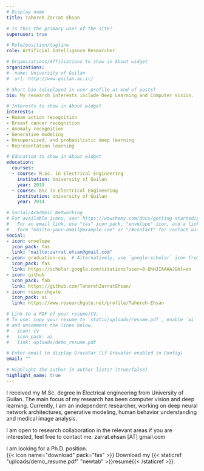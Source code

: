 ```yaml
---
# Display name
title: Tahereh Zarrat Ehsan

# Is this the primary user of the site?
superuser: true

# Role/position/tagline
role: Artificial Intelligence Researcher

# Organizations/Affiliations to show in About widget
organizations:
#- name: University of Guilan
#  url: http://www.guilan.ac.ir/

# Short bio (displayed in user profile at end of posts)
bio: My research interests include Deep Learning and Computer Vision.

# Interests to show in About widget
interests:
- Human action recognition
- Breast cancer recognition
- Anomaly recognition 
- Generative modeling
- Unsupervised, and probabilistic deep learning
- Representation learning

# Education to show in About widget
education:
  courses:
  - course: M.Sc. in Electrical Engineering
    institution: University of Guilan
    year: 2019
  - course: BSc in Electrical Engineering
    institution: University of Guilan
    year: 2014

# Social/Academic Networking
# For available icons, see: https://wowchemy.com/docs/getting-started/page-builder/#icons
#   For an email link, use "fas" icon pack, "envelope" icon, and a link in the
#   form "mailto:your-email@example.com" or "/#contact" for contact widget.
social:
- icon: envelope
  icon_pack: fas
  link: "mailto:zarrat.ehsan@gmail.com"
- icon: graduation-cap  # Alternatively, use `google-scholar` icon from `ai` icon pack
  icon_pack: fas
  link: https://scholar.google.com/citations?user=0-QhHJIAAAAJ&hl=en
- icon: github
  icon_pack: fab
  link: https://github.com/TaherehZarratEhsan/
- icon: researchgate
  icon_pack: ai
  link: https://www.researchgate.net/profile/Tahereh-Ehsan

# Link to a PDF of your resume/CV.
# To use: copy your resume to `static/uploads/resume.pdf`, enable `ai` icons in `params.toml`, 
# and uncomment the lines below.
# - icon: cv
#   icon_pack: ai
#   link: uploads/demo_resume.pdf

# Enter email to display Gravatar (if Gravatar enabled in Config)
email: ""

# Highlight the author in author lists? (true/false)
highlight_name: true
---
```


I received my M.Sc. degree in Electrical engineering from University of Guilan. The main focus of my research has been computer vision and deep learning. Currently, I am an independent researcher, working on deep neural network architectures, generative modeling, human behavior understanding and medical image analysis. 

I am open to research collaboration in the relevant areas if you are interested, feel free to contact me: zarrat.ehsan [AT] gmail.com

I am looking for a Ph.D. position.  
{{< icon name="download" pack="fas" >}} Download my {{< staticref "uploads/demo_resume.pdf" "newtab" >}}resumé{{< /staticref >}}.
